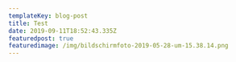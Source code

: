 ```yaml
---
templateKey: blog-post
title: Test
date: 2019-09-11T18:52:43.335Z
featuredpost: true
featuredimage: /img/bildschirmfoto-2019-05-28-um-15.38.14.png
---
```


